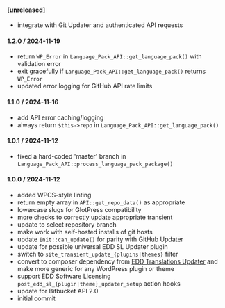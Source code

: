 #### [unreleased]
* integrate with Git Updater and authenticated API requests

#### 1.2.0 / 2024-11-19
* return `WP_Error` in `Language_Pack_API::get_language_pack()` with validation error
* exit gracefully if `Language_Pack_API::get_language_pack()` returns `WP_Error`
* updated error logging for GitHub API rate limits

####  1.1.0 / 2024-11-16
* add API error caching/logging
* always return `$this->repo` in `Language_Pack_API::get_language_pack()`

#### 1.0.1 / 2024-11-12
* fixed a hard-coded 'master' branch in `Language_Pack_API::process_language_pack_package()`

#### 1.0.0 / 2024-11-12
* added WPCS-style linting
* return empty array in `API::get_repo_data()` as appropriate
* lowercase slugs for GlotPress compatibility
* more checks to correctly update appropriate transient
* update to select repository branch
* make work with self-hosted installs of git hosts
* update `Init::can_update()` for parity with GitHub Updater
* update for possible universal EDD SL Updater plugin
* switch to `site_transient_update_{plugins|themes}` filter
* convert to composer dependency from [EDD Translations Updater](https://github.com/afragen/edd-translations-updater) and make more generic for any WordPress plugin or theme
* support EDD Software Licensing `post_edd_sl_{plugin|theme}_updater_setup` action hooks
* update for Bitbucket API 2.0
* initial commit
